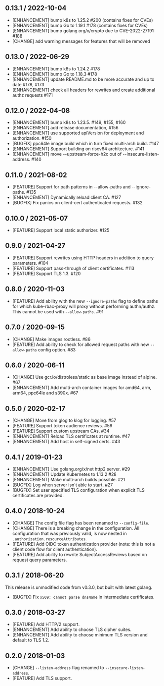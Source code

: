 ## 0.13.1 / 2022-10-04

* [ENHANCEMENT] bump k8s to 1.25.2 #200 (contains fixes for CVEs)
* [ENHANCEMENT] bump Go to 1.19.1 #178 (contains fixes for CVEs)
* [ENHANCEMENT] bump golang.org/x/crypto due to CVE-2022-27191 #188
* [CHANGE] add warning messages for features that will be removed

## 0.13.0 / 2022-06-29

* [ENHANCEMENT] bump k8s to 1.24.2 #178
* [ENHANCEMENT] bump Go to 1.18.3 #178
* [ENHANCEMENT] update README.md to be more accurate and up to date #178, #173
* [ENHANCEMENT] check all headers for rewrites and create additional authz requests #171

## 0.12.0 / 2022-04-08

* [ENHANCEMENT] bump k8s to 1.23.5. #149, #155, #160
* [ENHANCEMENT] add release documentation, #156
* [ENHANCEMENT] use supported apiVersion for deployment and authorization. #150
* [BUGFIX] ppc64le image build which in turn fixed multi-arch build. #147
* [ENHANCEMENT] Support building on riscv64 architecture. #141
* [ENHANCEMENT] move --upstream-force-h2c out of --insecure-listen-address. #140

## 0.11.0 / 2021-08-02

* [FEATURE] Support for path patterns in --allow-paths and --ignore-paths. #135
* [ENHANCEMENT] Dynamically reload client CA. #127
* [BUGFIX] Fix panics on client-cert authenticated requests. #132

## 0.10.0 / 2021-05-07

* [FEATURE] Support local static authorizer. #125

## 0.9.0 / 2021-04-27

* [FEATURE] Support rewrites using HTTP headers in addition to query parameters. #104
* [FEATURE] Support pass-through of client certificates. #113
* [FEATURE] Support TLS 1.3. #120

## 0.8.0 / 2020-11-03

* [FEATURE] Add ability with the new `--ignore-paths` flag to define paths for which kube-rbac-proxy will proxy without performing authn/authz. This cannot be used with `--allow-paths`. #91

## 0.7.0 / 2020-09-15

* [CHANGE] Make images rootless. #86
* [FEATURE] Add ability to check for allowed request paths with new `--allow-paths` config option. #83

## 0.6.0 / 2020-06-11

* [CHANGE] Use gcr.io/distroless/static as base image instead of alpine. #67
* [ENHANCEMENT] Add multi-arch container images for amd64, arm, arm64, ppc64le and s390x. #67

## 0.5.0 / 2020-02-17

* [CHANGE] Move from glog to klog for logging. #57
* [FEATURE] Support token audience reviews. #56
* [FEATURE] Support custom upstream CAs. #34
* [ENHANCEMENT] Reload TLS certificates at runtime. #47
* [ENHANCEMENT] Add host in self-signed certs. #43

## 0.4.1 / 2019-01-23

* [ENHANCEMENT] Use golang.org/x/net http2 server. #29
* [ENHANCEMENT] Update Kubernetes to 1.13.2 #28
* [ENHANCEMENT] Make multi-arch builds possible. #21
* [BUGFIX] Log when server isn't able to start. #27
* [BUGFIX] Set user specified TLS configuration when explicit TLS certificates are provided.

## 0.4.0 / 2018-10-24

* [CHANGE] The config file flag has been renamed to `--config-file`.
* [CHANGE] There is a breaking change in the configuration. All configuration that was previously valid, is now nested in `.authorization.resourceAttributes`.
* [FEATURE] Add OIDC token authentication provider (note: this is not a client code flow for client authentication).
* [FEATURE] Add ability to rewrite SubjectAccessReviews based on request query parameters.

## 0.3.1 / 2018-06-20

This release is unmodified code from v0.3.0, but built with latest golang.

* [BUGFIX] Fix `x509: cannot parse dnsName` in intermediate certificates.

## 0.3.0 / 2018-03-27

* [FEATURE] Add HTTP/2 support.
* [ENHANCEMENT] Add ability to choose TLS cipher suites.
* [ENHANCEMENT] Add ability to choose minimum TLS version and default to TLS 1.2.

## 0.2.0 / 2018-01-03

* [CHANGE] `--listen-address` flag renamed to `--insecure-listen-address`.
* [FEATURE] Add TLS support.

